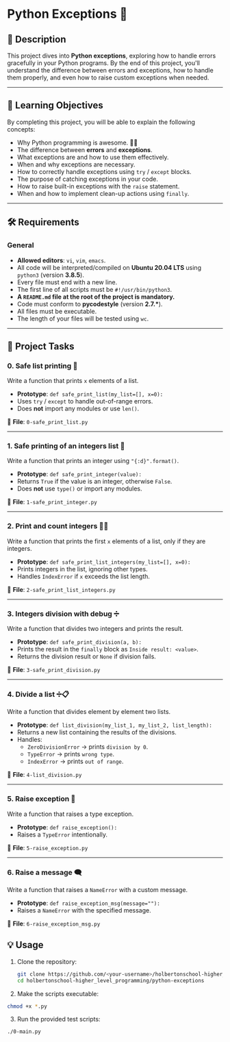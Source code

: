 # Python Exceptions 🚀

## 📖 Description

This project dives into **Python exceptions**, exploring how to handle errors gracefully in your Python programs. By the end of this project, you'll understand the difference between errors and exceptions, how to handle them properly, and even how to raise custom exceptions when needed.

---

## 🧠 Learning Objectives

By completing this project, you will be able to explain the following concepts:

- Why Python programming is awesome. 🐍✨
- The difference between **errors** and **exceptions**.
- What exceptions are and how to use them effectively.
- When and why exceptions are necessary.
- How to correctly handle exceptions using `try` / `except` blocks.
- The purpose of catching exceptions in your code.
- How to raise built-in exceptions with the `raise` statement.
- When and how to implement clean-up actions using `finally`.

---

## 🛠️ Requirements

### General

- **Allowed editors**: `vi`, `vim`, `emacs`.
- All code will be interpreted/compiled on **Ubuntu 20.04 LTS** using `python3` (version **3.8.5**).
- Every file must end with a new line.
- The first line of all scripts must be `#!/usr/bin/python3`.
- **A `README.md` file at the root of the project is mandatory.**
- Code must conform to **pycodestyle** (version **2.7.\***).
- All files must be executable.
- The length of your files will be tested using `wc`.

---

## 📂 Project Tasks

### 0. Safe list printing 📜
Write a function that prints `x` elements of a list.

- **Prototype**: `def safe_print_list(my_list=[], x=0):`
- Uses `try` / `except` to handle out-of-range errors.
- Does **not** import any modules or use `len()`.

📝 **File**: `0-safe_print_list.py`

---

### 1. Safe printing of an integers list 🔢
Write a function that prints an integer using `"{:d}".format()`.

- **Prototype**: `def safe_print_integer(value):`
- Returns `True` if the value is an integer, otherwise `False`.
- Does **not** use `type()` or import any modules.

📝 **File**: `1-safe_print_integer.py`

---

### 2. Print and count integers 🔢🧮
Write a function that prints the first `x` elements of a list, only if they are integers.

- **Prototype**: `def safe_print_list_integers(my_list=[], x=0):`
- Prints integers in the list, ignoring other types.
- Handles `IndexError` if `x` exceeds the list length.

📝 **File**: `2-safe_print_list_integers.py`

---

### 3. Integers division with debug ➗
Write a function that divides two integers and prints the result.

- **Prototype**: `def safe_print_division(a, b):`
- Prints the result in the `finally` block as `Inside result: <value>`.
- Returns the division result or `None` if division fails.

📝 **File**: `3-safe_print_division.py`

---

### 4. Divide a list ➗📋
Write a function that divides element by element two lists.

- **Prototype**: `def list_division(my_list_1, my_list_2, list_length):`
- Returns a new list containing the results of the divisions.
- Handles:
  - `ZeroDivisionError` → prints `division by 0`.
  - `TypeError` → prints `wrong type`.
  - `IndexError` → prints `out of range`.

📝 **File**: `4-list_division.py`

---

### 5. Raise exception 🚩
Write a function that raises a type exception.

- **Prototype**: `def raise_exception():`
- Raises a `TypeError` intentionally.

📝 **File**: `5-raise_exception.py`

---

### 6. Raise a message 🗨️
Write a function that raises a `NameError` with a custom message.

- **Prototype**: `def raise_exception_msg(message=""):`
- Raises a `NameError` with the specified message.

📝 **File**: `6-raise_exception_msg.py`




## 💡 Usage

1. Clone the repository:
   ```bash
   git clone https://github.com/<your-username>/holbertonschool-higher_level_programming.git
   cd holbertonschool-higher_level_programming/python-exceptions
   ```
2. Make the scripts executable:
```bash
chmod +x *.py
   ```
3. Run the provided test scripts:
```bash
./0-main.py
   ```